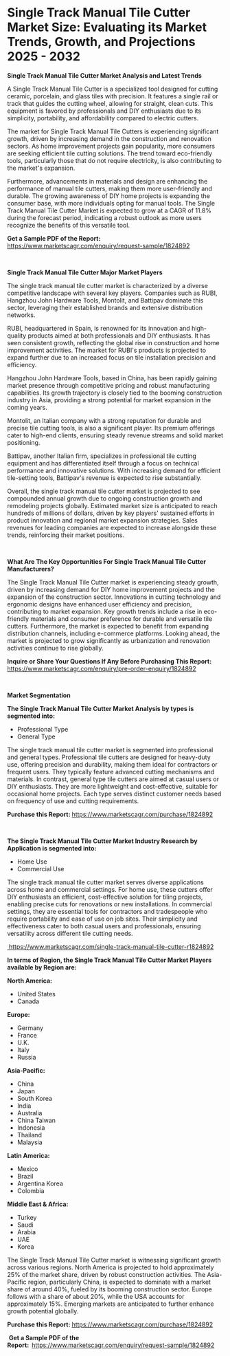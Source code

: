 <p><h1>Single Track Manual Tile Cutter Market Size: Evaluating its Market Trends, Growth, and Projections 2025 - 2032</h1></p><p><strong>Single Track Manual Tile Cutter Market Analysis and Latest Trends</strong></p>
<p><p>A Single Track Manual Tile Cutter is a specialized tool designed for cutting ceramic, porcelain, and glass tiles with precision. It features a single rail or track that guides the cutting wheel, allowing for straight, clean cuts. This equipment is favored by professionals and DIY enthusiasts due to its simplicity, portability, and affordability compared to electric cutters.</p><p>The market for Single Track Manual Tile Cutters is experiencing significant growth, driven by increasing demand in the construction and renovation sectors. As home improvement projects gain popularity, more consumers are seeking efficient tile cutting solutions. The trend toward eco-friendly tools, particularly those that do not require electricity, is also contributing to the market's expansion.</p><p>Furthermore, advancements in materials and design are enhancing the performance of manual tile cutters, making them more user-friendly and durable. The growing awareness of DIY home projects is expanding the consumer base, with more individuals opting for manual tools. The Single Track Manual Tile Cutter Market is expected to grow at a CAGR of 11.8% during the forecast period, indicating a robust outlook as more users recognize the benefits of this versatile tool.</p></p>
<p><strong>Get a Sample PDF of the Report:&nbsp;</strong> <a href="https://www.marketscagr.com/enquiry/request-sample/1824892?utm_campaign=3274&utm_medium=2&utm_source=Github&utm_content=ia&utm_term=16042025&utm_id=single-track-manual-tile-cutter">https://www.marketscagr.com/enquiry/request-sample/1824892</a></p>
<p>&nbsp;</p>
<p><strong>Single Track Manual Tile Cutter Major Market Players</strong></p>
<p><p>The single track manual tile cutter market is characterized by a diverse competitive landscape with several key players. Companies such as RUBI, Hangzhou John Hardware Tools, Montolit, and Battipav dominate this sector, leveraging their established brands and extensive distribution networks.</p><p>RUBI, headquartered in Spain, is renowned for its innovation and high-quality products aimed at both professionals and DIY enthusiasts. It has seen consistent growth, reflecting the global rise in construction and home improvement activities. The market for RUBI's products is projected to expand further due to an increased focus on tile installation precision and efficiency.</p><p>Hangzhou John Hardware Tools, based in China, has been rapidly gaining market presence through competitive pricing and robust manufacturing capabilities. Its growth trajectory is closely tied to the booming construction industry in Asia, providing a strong potential for market expansion in the coming years.</p><p>Montolit, an Italian company with a strong reputation for durable and precise tile cutting tools, is also a significant player. Its premium offerings cater to high-end clients, ensuring steady revenue streams and solid market positioning.</p><p>Battipav, another Italian firm, specializes in professional tile cutting equipment and has differentiated itself through a focus on technical performance and innovative solutions. With increasing demand for efficient tile-setting tools, Battipav's revenue is expected to rise substantially.</p><p>Overall, the single track manual tile cutter market is projected to see compounded annual growth due to ongoing construction growth and remodeling projects globally. Estimated market size is anticipated to reach hundreds of millions of dollars, driven by key players' sustained efforts in product innovation and regional market expansion strategies. Sales revenues for leading companies are expected to increase alongside these trends, reinforcing their market positions.</p></p>
<p>&nbsp;</p>
<p><strong>What Are The Key Opportunities For Single Track Manual Tile Cutter Manufacturers?</strong></p>
<p><p>The Single Track Manual Tile Cutter market is experiencing steady growth, driven by increasing demand for DIY home improvement projects and the expansion of the construction sector. Innovations in cutting technology and ergonomic designs have enhanced user efficiency and precision, contributing to market expansion. Key growth trends include a rise in eco-friendly materials and consumer preference for durable and versatile tile cutters. Furthermore, the market is expected to benefit from expanding distribution channels, including e-commerce platforms. Looking ahead, the market is projected to grow significantly as urbanization and renovation activities continue to rise globally.</p></p>
<p><strong>Inquire or Share Your Questions If Any Before Purchasing This Report:</strong> <a href="https://www.marketscagr.com/enquiry/pre-order-enquiry/1824892?utm_campaign=3274&utm_medium=2&utm_source=Github&utm_content=ia&utm_term=16042025&utm_id=single-track-manual-tile-cutter">https://www.marketscagr.com/enquiry/pre-order-enquiry/1824892</a></p>
<p>&nbsp;</p>
<p><strong>Market Segmentation</strong></p>
<p><strong>The Single Track Manual Tile Cutter Market Analysis by types is segmented into:</strong></p>
<p><ul><li>Professional Type</li><li>General Type</li></ul></p>
<p><p>The single track manual tile cutter market is segmented into professional and general types. Professional tile cutters are designed for heavy-duty use, offering precision and durability, making them ideal for contractors or frequent users. They typically feature advanced cutting mechanisms and materials. In contrast, general type tile cutters are aimed at casual users or DIY enthusiasts. They are more lightweight and cost-effective, suitable for occasional home projects. Each type serves distinct customer needs based on frequency of use and cutting requirements.</p></p>
<p><strong>Purchase this Report:&nbsp;</strong><a href="https://www.marketscagr.com/purchase/1824892?utm_campaign=3274&utm_medium=2&utm_source=Github&utm_content=ia&utm_term=16042025&utm_id=single-track-manual-tile-cutter">https://www.marketscagr.com/purchase/1824892</a></p>
<p>&nbsp;</p>
<p><strong>The Single Track Manual Tile Cutter Market Industry Research by Application is segmented into:</strong></p>
<p><ul><li>Home Use</li><li>Commercial Use</li></ul></p>
<p><p>The single track manual tile cutter market serves diverse applications across home and commercial settings. For home use, these cutters offer DIY enthusiasts an efficient, cost-effective solution for tiling projects, enabling precise cuts for renovations or new installations. In commercial settings, they are essential tools for contractors and tradespeople who require portability and ease of use on job sites. Their simplicity and effectiveness cater to both casual users and professionals, ensuring versatility across different tile cutting needs.</p></p>
<p><a href="https://www.marketscagr.com/single-track-manual-tile-cutter-r1824892?utm_campaign=3274&utm_medium=2&utm_source=Github&utm_content=ia&utm_term=16042025&utm_id=single-track-manual-tile-cutter">&nbsp;https://www.marketscagr.com/single-track-manual-tile-cutter-r1824892</a></p>
<p><strong>In terms of Region, the Single Track Manual Tile Cutter Market Players available by Region are:</strong></p>
<p>
    <p> <strong> North America: </strong>
        <ul>
            <li>United States</li>
            <li>Canada</li>
        </ul>
        </p> 
    <p> <strong> Europe: </strong>
        <ul>
            <li>Germany</li>
            <li>France</li>
            <li>U.K.</li>
            <li>Italy</li>
            <li>Russia</li>
        </ul>
        </p> 
    <p> <strong> Asia-Pacific: </strong>
        <ul>
            <li>China</li>
            <li>Japan</li>
            <li>South Korea</li>
            <li>India</li>
            <li>Australia</li>
            <li>China Taiwan</li>
            <li>Indonesia</li>
            <li>Thailand</li>
            <li>Malaysia</li>
        </ul>
        </p> 
    <p> <strong> Latin America: </strong>
        <ul>
            <li>Mexico</li>
            <li>Brazil</li>
            <li>Argentina Korea</li>
            <li>Colombia</li>
        </ul>
        </p> 
    <p> <strong> Middle East & Africa: </strong>
        <ul>
            <li>Turkey</li>
            <li>Saudi</li>
            <li>Arabia</li>
            <li>UAE</li>
            <li>Korea</li>
        </ul>
    </p>
    </p>
<p><p>The Single Track Manual Tile Cutter market is witnessing significant growth across various regions. North America is projected to hold approximately 25% of the market share, driven by robust construction activities. The Asia-Pacific region, particularly China, is expected to dominate with a market share of around 40%, fueled by its booming construction sector. Europe follows with a share of about 20%, while the USA accounts for approximately 15%. Emerging markets are anticipated to further enhance growth potential globally.</p></p>
<p><strong>Purchase this Report: </strong><a href="https://www.marketscagr.com/purchase/1824892?utm_campaign=3274&utm_medium=2&utm_source=Github&utm_content=ia&utm_term=16042025&utm_id=single-track-manual-tile-cutter">https://www.marketscagr.com/purchase/1824892</a></p>
<p>&nbsp;<strong>Get a Sample PDF of the Report:&nbsp;&nbsp;</strong><a href="https://www.marketscagr.com/enquiry/request-sample/1824892?utm_campaign=3274&utm_medium=2&utm_source=Github&utm_content=ia&utm_term=16042025&utm_id=single-track-manual-tile-cutter">https://www.marketscagr.com/enquiry/request-sample/1824892</a></p>
<p><strong></strong></p>
<p><p></p><p></p><p></p></p>